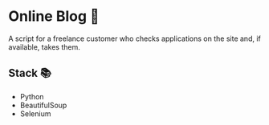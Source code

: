 # Online Blog 📝

A script for a freelance customer who checks applications on the site and, if available, takes them.

## Stack 📚

- Python
- BeautifulSoup
- Selenium



